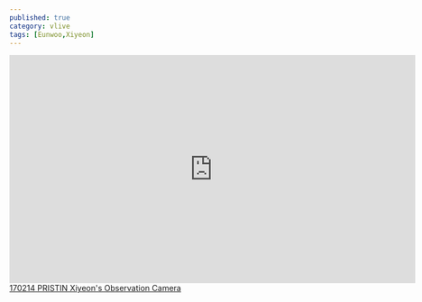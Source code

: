 ```yaml
---
published: true
category: vlive
tags: [Eunwoo,Xiyeon]
---
```

<iframe src="http://www.vlive.tv/embed/22895" frameborder="no" scrolling="no" marginwidth="0" marginheight="0" WIDTH="720" HEIGHT="405" allowfullscreen></iframe><br /><a href="" target="_blank">170214 PRISTIN Xiyeon's Observation Camera</a>